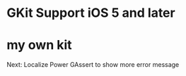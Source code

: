 GKit
Support iOS 5 and later
====
my own kit
====

Next:
Localize
Power GAssert to show more error message
